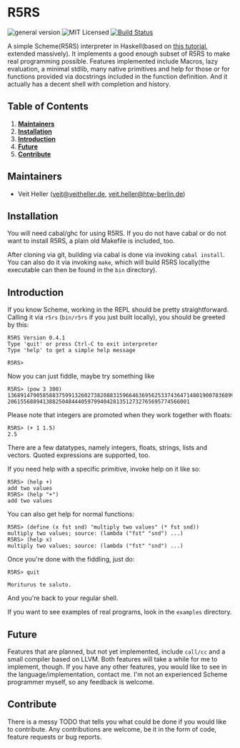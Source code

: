 # R5RS
![general version](http://img.shields.io/badge/version-0.4.2-yellow.svg)
![MIT Licensed](http://img.shields.io/badge/license-MIT-blue.svg)
[![Build Status](https://travis-ci.org/hellerve/R5RS.png?branch=master)](https://travis-ci.org/hellerve/R5RS)

A simple Scheme(R5RS) interpreter in Haskell(based on 
[this tutorial](http://upload.wikimedia.org/wikipedia/commons/a/aa/Write_Yourself_a_Scheme_in_48_Hours.pdf),
extended massively).
It implements a good enough subset of R5RS to make real programming possible.
Features implemented include Macros, lazy evaluation, a minimal stdlib, many
native primitives and help for those or for functions provided via docstrings 
included in the function definition. And it actually has a decent shell with
completion and history.

## Table of Contents

1. **[Maintainers](#maintainers)**
2. **[Installation](#installation)**
3. **[Introduction](#introduction)**
4. **[Future](#future)**
5. **[Contribute](#contribute)**

## Maintainers

* Veit Heller (<veit@veitheller.de>, <veit.heller@htw-berlin.de>)

## Installation

You will need cabal/ghc for using R5RS. If you do not have cabal or do not
want to install R5RS, a plain old Makefile is included, too.

After cloning via git, building via cabal is done via invoking `cabal install`.
You can also do it via invoking `make`, which will build R5RS locally(the executable
can then be found in the `bin` directory).

## Introduction

If you know Scheme, working in the REPL should be pretty straightforward.
Calling it via `r5rs` (`bin/r5rs` if you just built locally), you should
be greeted by this:

```
R5RS Version 0.4.1
Type 'quit' or press Ctrl-C to exit interpreter
Type 'help' to get a simple help message

R5RS>
```

Now you can just fiddle, maybe try something like

```
R5RS> (pow 3 300)
136891479058588375991326027382088315966463695625337436471480190078368997177499076593800
206155688941388250484440597994042813512732765695774566001
```

Please note that integers are promoted when they work together with floats:

```
R5RS> (+ 1 1.5)
2.5
```

There are a few datatypes, namely integers, floats, strings, lists and
vectors. Quoted expressions are supported, too.

If you need help with a specific primitive, invoke help on it like so:

```
R5RS> (help +)
add two values
R5RS> (help "+")
add two values
```

You can also get help for normal functions:

```
R5RS> (define (x fst snd) "multiply two values" (* fst snd))
multiply two values; source: (lambda ("fst" "snd") ...)
R5RS> (help x)
multiply two values; source: (lambda ("fst" "snd") ...)
```

Once you're done with the fiddling, just do:

```
R5RS> quit

Moriturus te saluto.
```

And you're back to your regular shell.

If you want to see examples of real programs, look in the `examples`
directory.

## Future

Features that are planned, but not yet implemented, include `call/cc` and a 
small compiler based on LLVM. Both features will take a while for me to 
implement, though. If you have any other features, you would like to see
in the language/implementation, contact me. I'm not an experienced Scheme
programmer myself, so any feedback is welcome.

## Contribute

There is a messy TODO that tells you what could be done if you would like
to contribute. Any contributions are welcome, be it in the form of code,
feature requests or bug reports.
